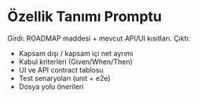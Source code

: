 # Özellik Tanımı Promptu

Girdi: ROADMAP maddesi + mevcut API/UI kısıtları.
Çıktı:
- Kapsam dışı / kapsam içi net ayrımı
- Kabul kriterleri (Given/When/Then)
- UI ve API contract tablosu
- Test senaryoları (unit + e2e)
- Dosya yolu önerileri

